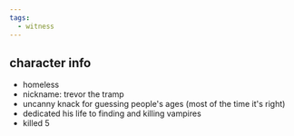 ```yaml
---
tags:
  - witness
---
```

## character info
- homeless
- nickname: trevor the tramp
- uncanny knack for guessing people's ages (most of the time it's right)
- dedicated his life to finding and killing vampires
- killed 5